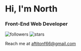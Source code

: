 # Hi, I'm North
### Front-End Web Developer

![followers](https://img.shields.io/github/followers/northnSouth?style=social) ![stars](https://img.shields.io/github/stars/northnSouth?style=social)

Reach me at aftitonf66@gmail.com

<!---
northnSouth/northnSouth is a ✨ special ✨ repository because its `README.md` (this file) appears on your GitHub profile.
You can click the Preview link to take a look at your changes.
--->
